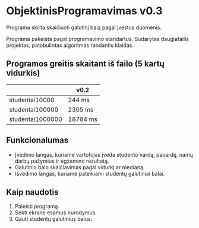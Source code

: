 # ObjektinisProgramavimas v0.3

Programa skirta skaičiuoti galutinį balą pagal įvestus duomenis.

Programa pakeista pagal programavimo standartus. Sudarytas daugiafailis projektas, patobulintas algoritmas randantis klaidas.  
	

## Programos greitis skaitant iš failo (5 kartų vidurkis)

|  | v0.2 |
| :--- | ---- |
| studentai10000 | 244 ms |
| studentai100000 | 2305 ms |
| studentai1000000 | 18784 ms |

## Funkcionalumas

- Įvedimo langas, kuriame vartotojas įveda studento vardą, pavardę, namų darbų pažymius ir egzamino rezultatą.
- Galutinio balo skaičiavimas pagal vidurkį ar medianą.
- Išvedimo langas, kuriame pateikiami studentų galutiniai balai.

## Kaip naudotis

1. Paleisti programą.
2. Sekti ekrane esamus nurodymus.
3. Gauti studentų galutinius balus.
